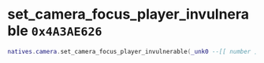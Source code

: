 # set_camera_focus_player_invulnerable `0x4A3AE626`

```lua
natives.camera.set_camera_focus_player_invulnerable(_unk0 --[[ number ]], _unk1 --[[ number ]])
```